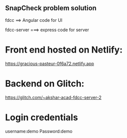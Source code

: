 ## SnapCheck problem solution
fdcc ==> Angular code for UI

fdcc-server ===> express code for server 

# Front end hosted on Netlify:
https://gracious-pasteur-0f6a72.netlify.app


# Backend on Glitch:
https://glitch.com/~akshar-acad-fdcc-server-2


# Login credentials

username:demo 
Password:demo

